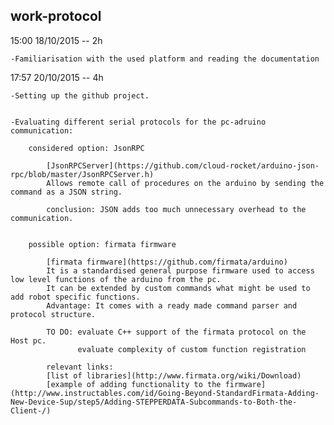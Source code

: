 work-protocol
--------------------------------------------------------------------------------

15:00 18/10/2015 -- 2h

	-Familiarisation with the used platform and reading the documentation

17:57 20/10/2015 -- 4h

	-Setting up the github project.


	-Evaluating different serial protocols for the pc-adruino communication:

		considered option: JsonRPC 

			[JsonRPCServer](https://github.com/cloud-rocket/arduino-json-rpc/blob/master/JsonRPCServer.h)
			Allows remote call of procedures on the arduino by sending the command as a JSON string.
			
			conclusion: JSON adds too much unnecessary overhead to the communication.
	

		possible option: firmata firmware 

			[firmata firmware](https://github.com/firmata/arduino)
			It is a standardised general purpose firmware used to access low level functions of the arduino from the pc. 
			It can be extended by custom commands what might be used to add robot specific functions.
			Advantage: It comes with a ready made command parser and protocol structure.
			
			TO DO: evaluate C++ support of the firmata protocol on the Host pc.
				   evaluate complexity of custom function registration
			
			relevant links:
			[list of libraries](http://www.firmata.org/wiki/Download)
			[example of adding functionality to the firmware](http://www.instructables.com/id/Going-Beyond-StandardFirmata-Adding-New-Device-Sup/step5/Adding-STEPPERDATA-Subcommands-to-Both-the-Client-/)
			
			
